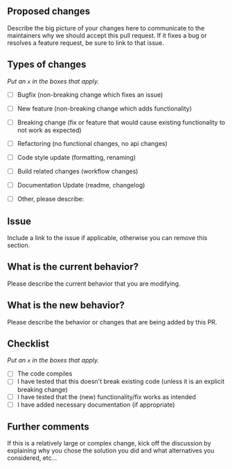 ## Proposed changes

Describe the big picture of your changes here to communicate to the maintainers why we should accept this pull request. If it fixes a bug or resolves a feature request, be sure to link to that issue.

## Types of changes

_Put an `x` in the boxes that apply._

- [ ] Bugfix (non-breaking change which fixes an issue)
- [ ] New feature (non-breaking change which adds functionality)
- [ ] Breaking change (fix or feature that would cause existing functionality to not work as expected)
- [ ] Refactoring (no functional changes, no api changes)
- [ ] Code style update (formatting, renaming)
- [ ] Build related changes (workflow changes)
- [ ] Documentation Update (readme, changelog)
- [ ] Other, please describe:


## Issue
Include a link to the issue if applicable, otherwise you can remove this section.

## What is the current behavior?
Please describe the current behavior that you are modifying.

## What is the new behavior?
Please describe the behavior or changes that are being added by this PR.

## Checklist

_Put an `x` in the boxes that apply._

- [ ] The code compiles
- [ ] I have tested that this doesn't break existing code (unless it is an explicit breaking change)
- [ ] I have tested that the (new) functionality/fix works as intended
- [ ] I have added necessary documentation (if appropriate)

## Further comments

If this is a relatively large or complex change, kick off the discussion by explaining why you chose the solution you did and what alternatives you considered, etc...
